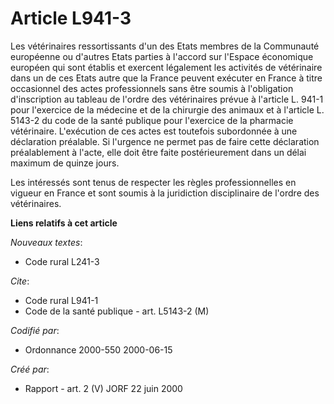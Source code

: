 # Article L941-3

Les vétérinaires ressortissants d'un des Etats membres de la Communauté européenne ou d'autres Etats parties à l'accord sur
l'Espace économique européen qui sont établis et exercent légalement les activités de vétérinaire dans un de ces Etats autre
que la France peuvent exécuter en France à titre occasionnel des actes professionnels sans être soumis à l'obligation
d'inscription au tableau de l'ordre des vétérinaires prévue à l'article L. 941-1 pour l'exercice de la médecine et de la
chirurgie des animaux et à l'article L. 5143-2 du code de la santé publique pour l'exercice de la pharmacie vétérinaire.
L'exécution de ces actes est toutefois subordonnée à une déclaration préalable. Si l'urgence ne permet pas de faire cette
déclaration préalablement à l'acte, elle doit être faite postérieurement dans un délai maximum de quinze jours.

Les intéressés sont tenus de respecter les règles professionnelles en vigueur en France et sont soumis à la juridiction
disciplinaire de l'ordre des vétérinaires.

**Liens relatifs à cet article**

_Nouveaux textes_:

  - Code rural L241-3

_Cite_:

  - Code rural L941-1
  - Code de la santé publique - art. L5143-2 (M)

_Codifié par_:

  - Ordonnance 2000-550 2000-06-15

_Créé par_:

  - Rapport - art. 2 (V) JORF 22 juin 2000

